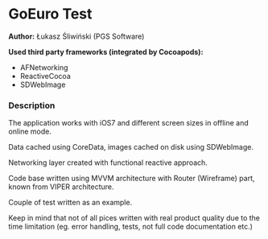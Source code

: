 # GoEuro Test
**Author:** Łukasz Śliwiński (PGS Software)

**Used third party frameworks (integrated by Cocoapods):**

* AFNetworking
* ReactiveCocoa
* SDWebImage

### Description
The application works with iOS7 and different screen sizes in offline and online mode.

Data cached using CoreData, images cached on disk using SDWebImage.

Networking layer created with functional reactive approach.

Code base written using MVVM architecture with Router (Wireframe) part, known from VIPER architecture.

Couple of test written as an example.

Keep in mind that not of all pices written with real product quality due to the time limitation (eg. error handling, tests, not full code documentation etc.)
